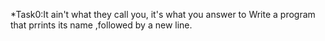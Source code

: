 *Task0:It ain't what they call you, it's what you answer to
    Write a program that prrints its name ,followed by a new line.


